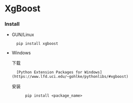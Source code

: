# XgBoost

### Install

- GUN/Linux

        pip install xgboost

- Windows

    下载

        [Python Extension Packages for Windows](https://www.lfd.uci.edu/~gohlke/pythonlibs/#xgboost)

    安装

            pip install <package_name>
